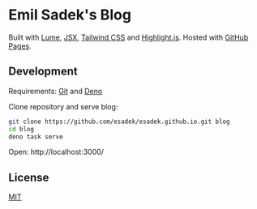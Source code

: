 # Emil Sadek's Blog

Built with [Lume](https://lume.land/),
[JSX](https://facebook.github.io/jsx/),
[Tailwind CSS](https://tailwindcss.com/) and
[Highlight.js](https://highlightjs.org/). Hosted with
[GitHub Pages](https://pages.github.com/).

## Development

Requirements: [Git](https://git-scm.com/) and [Deno](https://deno.land/)

Clone repository and serve blog:

```bash
git clone https://github.com/esadek/esadek.github.io.git blog
cd blog
deno task serve
```

Open: http://localhost:3000/

## License

[MIT](LICENSE)
